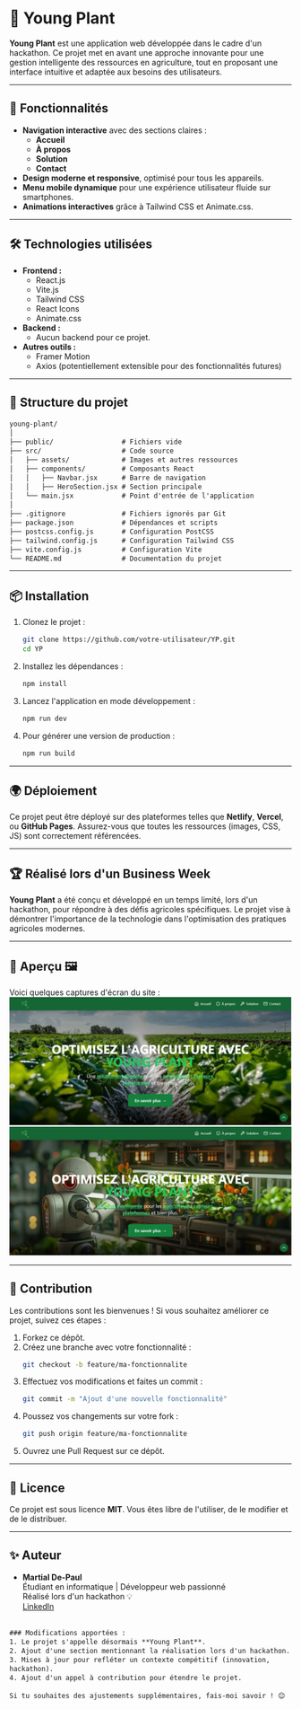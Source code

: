 # 🌱 Young Plant

**Young Plant** est une application web développée dans le cadre d'un hackathon. Ce projet met en avant une approche innovante pour une gestion intelligente des ressources en agriculture, tout en proposant une interface intuitive et adaptée aux besoins des utilisateurs.

---

## 🚀 Fonctionnalités

- **Navigation interactive** avec des sections claires :
  - **Accueil**
  - **À propos**
  - **Solution**
  - **Contact**
- **Design moderne et responsive**, optimisé pour tous les appareils.
- **Menu mobile dynamique** pour une expérience utilisateur fluide sur smartphones.
- **Animations interactives** grâce à Tailwind CSS et Animate.css.

---

## 🛠️ Technologies utilisées

- **Frontend :**
  - React.js
  - Vite.js
  - Tailwind CSS
  - React Icons
  - Animate.css
- **Backend :**
  - Aucun backend pour ce projet.
- **Autres outils :**
  - Framer Motion
  - Axios (potentiellement extensible pour des fonctionnalités futures)

---

## 📂 Structure du projet

```
young-plant/
│
├── public/                 # Fichiers vide
├── src/                    # Code source
│   ├── assets/             # Images et autres ressources
│   ├── components/         # Composants React
│   │   ├── Navbar.jsx      # Barre de navigation
│   │   ├── HeroSection.jsx # Section principale
│   └── main.jsx            # Point d'entrée de l'application
│
├── .gitignore              # Fichiers ignorés par Git
├── package.json            # Dépendances et scripts
├── postcss.config.js       # Configuration PostCSS
├── tailwind.config.js      # Configuration Tailwind CSS
├── vite.config.js          # Configuration Vite
└── README.md               # Documentation du projet
```

---

## 📦 Installation

1. Clonez le projet :
   ```bash
   git clone https://github.com/votre-utilisateur/YP.git
   cd YP
   ```

2. Installez les dépendances :
   ```bash
   npm install
   ```

3. Lancez l'application en mode développement :
   ```bash
   npm run dev
   ```

4. Pour générer une version de production :
   ```bash
   npm run build
   ```

---

## 🌍 Déploiement

Ce projet peut être déployé sur des plateformes telles que **Netlify**, **Vercel**, ou **GitHub Pages**. Assurez-vous que toutes les ressources (images, CSS, JS) sont correctement référencées.

---

## 🏆 Réalisé lors d'un Business Week

**Young Plant** a été conçu et développé en un temps limité, lors d'un hackathon, pour répondre à des défis agricoles spécifiques. Le projet vise à démontrer l'importance de la technologie dans l'optimisation des pratiques agricoles modernes.

---

## 🎨 Aperçu 🖼️

Voici quelques captures d'écran du site :  
![Aperçu de Elegant-Context](./src/assets/img1.png)
![Aperçu de Elegant-Context](./src/assets/img.png)


---

## 🤝 Contribution

Les contributions sont les bienvenues ! Si vous souhaitez améliorer ce projet, suivez ces étapes :

1. Forkez ce dépôt.
2. Créez une branche avec votre fonctionnalité :  
   ```bash
   git checkout -b feature/ma-fonctionnalite
   ```
3. Effectuez vos modifications et faites un commit :  
   ```bash
   git commit -m "Ajout d'une nouvelle fonctionnalité"
   ```
4. Poussez vos changements sur votre fork :  
   ```bash
   git push origin feature/ma-fonctionnalite
   ```
5. Ouvrez une Pull Request sur ce dépôt.

---

## 📄 Licence

Ce projet est sous licence **MIT**. Vous êtes libre de l'utiliser, de le modifier et de le distribuer.

---

## ✨ Auteur

- **Martial De-Paul**  
  Étudiant en informatique | Développeur web passionné  
  Réalisé lors d'un hackathon 💡  
  [LinkedIn]([https://www.linkedin.com/](https://www.linkedin.com/in/martial-de-paul/)) 
```

### Modifications apportées :
1. Le projet s'appelle désormais **Young Plant**.
2. Ajout d'une section mentionnant la réalisation lors d'un hackathon.
3. Mises à jour pour refléter un contexte compétitif (innovation, hackathon).
4. Ajout d'un appel à contribution pour étendre le projet. 

Si tu souhaites des ajustements supplémentaires, fais-moi savoir ! 😊
